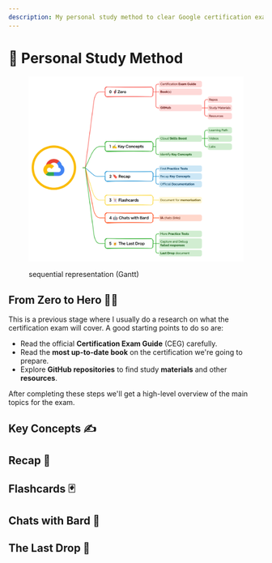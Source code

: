 ```yaml
---
description: My personal study method to clear Google certification exams
---
```


# 🔰 Personal Study Method

<figure><img src="../.gitbook/assets/image.png" alt=""><figcaption><p>sequential representation (Gantt)</p></figcaption></figure>

## From Zero to Hero 🦸‍♂️

This is a previous stage where I usually do a research on what the certification exam will cover. A good starting points to do so are:

* Read the official **Certification Exam Guide** (CEG) carefully.
* Read the **most up-to-date book** on the certification we're going to prepare.
* Explore **GitHub repositories** to find study **materials** and other **resources**.

After completing these steps we'll get a high-level overview of the main topics for the exam.

## Key Concepts ✍



## Recap 🔖



## Flashcards 🃏



## Chats with Bard 🤖



## The Last Drop 🍺

